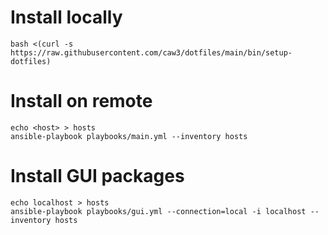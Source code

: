 # Install locally

```
bash <(curl -s https://raw.githubusercontent.com/caw3/dotfiles/main/bin/setup-dotfiles)
```

# Install on remote
```
echo <host> > hosts
ansible-playbook playbooks/main.yml --inventory hosts
```

# Install GUI packages
```
echo localhost > hosts
ansible-playbook playbooks/gui.yml --connection=local -i localhost --inventory hosts
```


